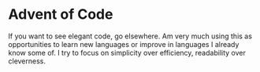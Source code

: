 # Advent of Code

If you want to see elegant code, go elsewhere. Am very much using this as opportunities to learn new languages or improve in languages I already know some of. I try to focus on simplicity over efficiency, readability over cleverness.
